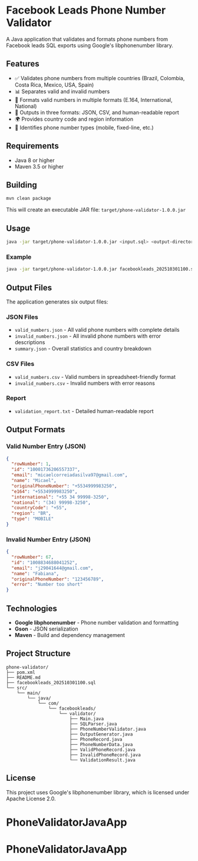# Facebook Leads Phone Number Validator

A Java application that validates and formats phone numbers from Facebook leads SQL exports using Google's libphonenumber library.

## Features

- ✅ Validates phone numbers from multiple countries (Brazil, Colombia, Costa Rica, Mexico, USA, Spain)
- 📊 Separates valid and invalid numbers
- 🔄 Formats valid numbers in multiple formats (E.164, International, National)
- 📝 Outputs in three formats: JSON, CSV, and human-readable report
- 🌍 Provides country code and region information
- 📱 Identifies phone number types (mobile, fixed-line, etc.)

## Requirements

- Java 8 or higher
- Maven 3.5 or higher

## Building

```bash
mvn clean package
```

This will create an executable JAR file: `target/phone-validator-1.0.0.jar`

## Usage

```bash
java -jar target/phone-validator-1.0.0.jar <input.sql> <output-directory>
```

### Example

```bash
java -jar target/phone-validator-1.0.0.jar facebookleads_202510301100.sql output/
```

## Output Files

The application generates six output files:

### JSON Files
- `valid_numbers.json` - All valid phone numbers with complete details
- `invalid_numbers.json` - All invalid phone numbers with error descriptions
- `summary.json` - Overall statistics and country breakdown

### CSV Files
- `valid_numbers.csv` - Valid numbers in spreadsheet-friendly format
- `invalid_numbers.csv` - Invalid numbers with error reasons

### Report
- `validation_report.txt` - Detailed human-readable report

## Output Formats

### Valid Number Entry (JSON)
```json
{
  "rowNumber": 1,
  "id": "10001736206557337",
  "email": "micaelcorreiadasilva97@gmail.com",
  "name": "Micael",
  "originalPhoneNumber": "+5534999983250",
  "e164": "+5534999983250",
  "international": "+55 34 99998-3250",
  "national": "(34) 99998-3250",
  "countryCode": "+55",
  "region": "BR",
  "type": "MOBILE"
}
```

### Invalid Number Entry (JSON)
```json
{
  "rowNumber": 67,
  "id": "1008834688041252",
  "email": "j29041644@gmail.com",
  "name": "Fabiana",
  "originalPhoneNumber": "123456789",
  "error": "Number too short"
}
```

## Technologies

- **Google libphonenumber** - Phone number validation and formatting
- **Gson** - JSON serialization
- **Maven** - Build and dependency management

## Project Structure

```
phone-validator/
├── pom.xml
├── README.md
├── facebookleads_202510301100.sql
└── src/
    └── main/
        └── java/
            └── com/
                └── facebookleads/
                    └── validator/
                        ├── Main.java
                        ├── SQLParser.java
                        ├── PhoneNumberValidator.java
                        ├── OutputGenerator.java
                        ├── PhoneRecord.java
                        ├── PhoneNumberData.java
                        ├── ValidPhoneRecord.java
                        ├── InvalidPhoneRecord.java
                        └── ValidationResult.java
```

## License

This project uses Google's libphonenumber library, which is licensed under Apache License 2.0.

# PhoneValidatorJavaApp
# PhoneValidatorJavaApp
